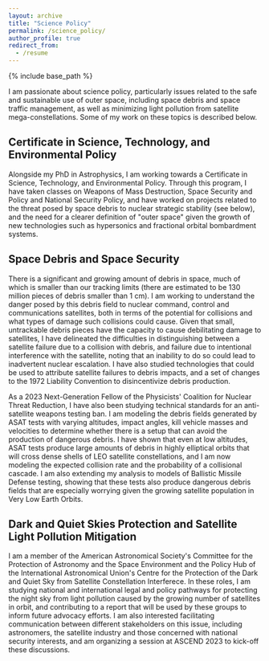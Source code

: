 ```yaml
---
layout: archive
title: "Science Policy"
permalink: /science_policy/
author_profile: true
redirect_from:
  - /resume
---
```


{% include base_path %}

I am passionate about science policy, particularly issues related to the safe and sustainable use of outer space, including space debris and space traffic management, as well as minimizing light pollution from satellite mega-constellations. Some of my work on these topics is described below.

## Certificate in Science, Technology, and Environmental Policy

Alongside my PhD in Astrophysics, I am working towards a Certificate in Science, Technology, and Environmental Policy. Through this program, I have taken classes on Weapons of Mass Destruction, Space Security and Policy and National Security Policy, and have worked on projects related to the threat posed by space debris to nuclear strategic stability (see below), and the need for a clearer definition of "outer space" given the growth of new technologies such as hypersonics and fractional orbital bombardment systems.

## Space Debris and Space Security

There is a significant and growing amount of debris in space, much of which is smaller than our tracking limits (there are estimated to be 130 million pieces of debris smaller than 1 cm). I am working to understand the danger posed by this debris field to nuclear command, control and communications satellites, both in terms of the potential for collisions and what types of damage such collisions could cause. Given that small, untrackable debris pieces have the capacity to cause debilitating damage to satellites, I have delineated the difficulties in distinguishing between a satellite failure due to a collision with debris, and failure due to intentional interference with the satellite, noting that an inability to do so could lead to inadvertent nuclear escalation. I have also studied technologies that could be used to attribute satellite failures to debris impacts, and a set of changes to the 1972 Liability Convention to disincentivize debris production. 

As a 2023 Next-Generation Fellow of the Physicists' Coalition for Nuclear Threat Reduction, I have also been studying technical standards for an anti-satellite weapons testing ban. I am modeling the debris fields generated by ASAT tests with varying altitudes, impact angles, kill vehicle masses and velocities to determine whether there is a setup that can avoid the production of dangerous debris. I have shown that even at low altitudes, ASAT tests produce large amounts of debris in highly elliptical orbits that will cross dense shells of LEO satellite constellations, and I am now modeling the expected collision rate and the probability of a collisional cascade. I am also extending my analysis to models of Ballistic Missile Defense testing, showing that these tests also produce dangerous debris fields that are especially worrying given the growing satellite population in Very Low Earth Orbits.

## Dark and Quiet Skies Protection and Satellite Light Pollution Mitigation

I am a member of the American Astronomical Society's Committee for the Protection of Astronomy and the Space Environment and the Policy Hub of the International Astronomical Union's Centre for the Protection of the Dark and Quiet Sky from Satellite Constellation Interferece. In these roles, I am studying national and international legal and policy pathways for protecting the night sky from light pollution caused by the growing number of satellites in orbit, and contributing to a report that will be used by these groups to inform future advocacy efforts. I am also interested facilitating communication between different stakeholders on this issue, including astronomers, the satellite industry and those concerned with national security interests, and am organizing a session at ASCEND 2023 to kick-off these discussions.
